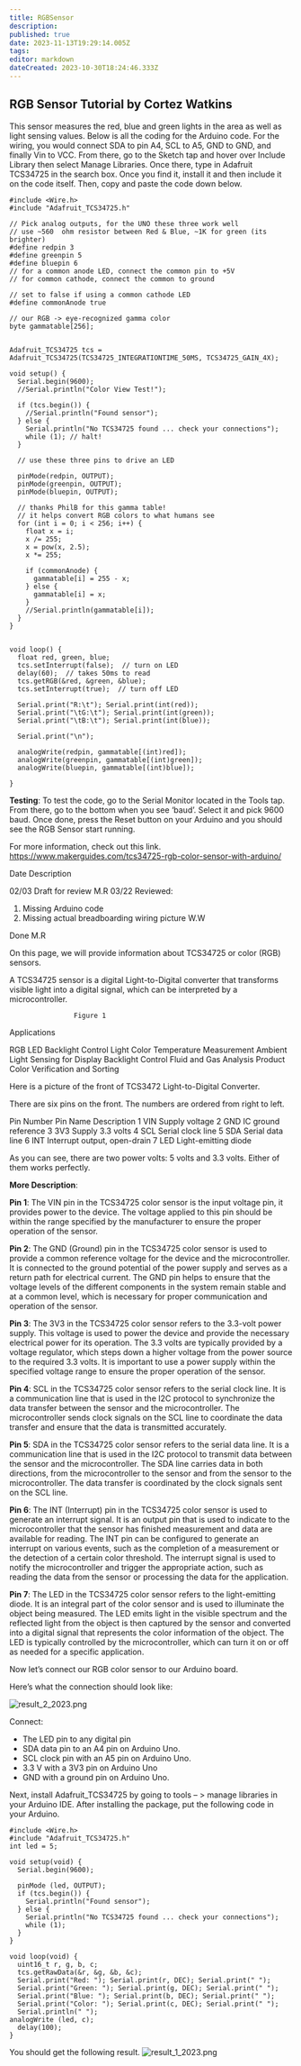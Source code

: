 ```yaml
---
title: RGBSensor
description: 
published: true
date: 2023-11-13T19:29:14.005Z
tags: 
editor: markdown
dateCreated: 2023-10-30T18:24:46.333Z
---
```


## RGB Sensor Tutorial by Cortez Watkins
 
This sensor measures the red, blue and green lights in the area as well as light sensing values. Below is all the coding for the Arduino code. 
For the wiring, you would connect SDA to pin A4, SCL to A5, GND to GND, and finally Vin to VCC. From there, go to the Sketch tap and hover over Include Library then select Manage Libraries. Once there, type in Adafruit TCS34725 in the search box. Once you find it, install it and then include it on the code itself. Then, copy and paste the code down below. 
```
#include <Wire.h>
#include "Adafruit_TCS34725.h"
 
// Pick analog outputs, for the UNO these three work well
// use ~560  ohm resistor between Red & Blue, ~1K for green (its brighter)
#define redpin 3
#define greenpin 5
#define bluepin 6
// for a common anode LED, connect the common pin to +5V
// for common cathode, connect the common to ground
 
// set to false if using a common cathode LED
#define commonAnode true
 
// our RGB -> eye-recognized gamma color
byte gammatable[256];
 
 
Adafruit_TCS34725 tcs = Adafruit_TCS34725(TCS34725_INTEGRATIONTIME_50MS, TCS34725_GAIN_4X);
 
void setup() {
  Serial.begin(9600);
  //Serial.println("Color View Test!");
 
  if (tcs.begin()) {
    //Serial.println("Found sensor");
  } else {
    Serial.println("No TCS34725 found ... check your connections");
    while (1); // halt!
  }
 
  // use these three pins to drive an LED
 
  pinMode(redpin, OUTPUT);
  pinMode(greenpin, OUTPUT);
  pinMode(bluepin, OUTPUT);
 
  // thanks PhilB for this gamma table!
  // it helps convert RGB colors to what humans see
  for (int i = 0; i < 256; i++) {
    float x = i;
    x /= 255;
    x = pow(x, 2.5);
    x *= 255;
 
    if (commonAnode) {
      gammatable[i] = 255 - x;
    } else {
      gammatable[i] = x;
    }
    //Serial.println(gammatable[i]);
  }
}
 
 
void loop() {
  float red, green, blue;
  tcs.setInterrupt(false);  // turn on LED
  delay(60);  // takes 50ms to read
  tcs.getRGB(&red, &green, &blue);
  tcs.setInterrupt(true);  // turn off LED
 
  Serial.print("R:\t"); Serial.print(int(red));
  Serial.print("\tG:\t"); Serial.print(int(green));
  Serial.print("\tB:\t"); Serial.print(int(blue));
 
  Serial.print("\n");
 
  analogWrite(redpin, gammatable[(int)red]);
  analogWrite(greenpin, gammatable[(int)green]);
  analogWrite(bluepin, gammatable[(int)blue]);
 
}
```
**Testing**: To test the code, go to the Serial Monitor located in the Tools tap. From there, go to the bottom when you see ‘baud’. Select it and pick 9600 baud. Once done, press the Reset button on your Arduino and you should see the RGB Sensor start running. 

For more information, check out this link. 
https://www.makerguides.com/tcs34725-rgb-color-sensor-with-arduino/

Date
Description


02/03
Draft for review
M.R
03/22
Reviewed:
1. Missing Arduino code
2. Missing actual breadboarding wiring picture
W.W

Done M.R








On this page, we will provide information about TCS34725 or color (RGB) sensors. 


A TCS34725 sensor is a digital Light-to-Digital converter that transforms visible light into a digital signal, which can be interpreted by a microcontroller. 

					Figure 1

Applications

RGB LED Backlight Control 
 Light Color Temperature Measurement
 Ambient Light Sensing for Display Backlight Control 
 Fluid and Gas Analysis
 Product Color Verification and Sorting













Here is a picture of the front of TCS3472 Light-to-Digital Converter. 



There are six pins on the front. The numbers are ordered from right to left. 


Pin Number
Pin Name
Description 
1
VIN
Supply voltage
2
GND
IC ground reference
3
3V3
Supply 3.3 volts
4
SCL
Serial clock line
5
SDA
Serial data line
6
INT
Interrupt output, open-drain
7
LED
Light-emitting diode




As you can see, there are two power volts: 5 volts and 3.3 volts. Either of them works perfectly. 

**More Description**: 

**Pin 1**: The VIN pin in the TCS34725 color sensor is the input voltage pin, it provides power to the device. The voltage applied to this pin should be within the range specified by the manufacturer to ensure the proper operation of the sensor.

**Pin 2**: The GND (Ground) pin in the TCS34725 color sensor is used to provide a common reference voltage for the device and the microcontroller. It is connected to the ground potential of the power supply and serves as a return path for electrical current. The GND pin helps to ensure that the voltage levels of the different components in the system remain stable and at a common level, which is necessary for proper communication and operation of the sensor.

**Pin 3**: The 3V3 in the TCS34725 color sensor refers to the 3.3-volt power supply. This voltage is used to power the device and provide the necessary electrical power for its operation. The 3.3 volts are typically provided by a voltage regulator, which steps down a higher voltage from the power source to the required 3.3 volts. It is important to use a power supply within the specified voltage range to ensure the proper operation of the sensor.

**Pin 4**: SCL in the TCS34725 color sensor refers to the serial clock line. It is a communication line that is used in the I2C protocol to synchronize the data transfer between the sensor and the microcontroller. The microcontroller sends clock signals on the SCL line to coordinate the data transfer and ensure that the data is transmitted accurately.

**Pin 5**: SDA in the TCS34725 color sensor refers to the serial data line. It is a communication line that is used in the I2C protocol to transmit data between the sensor and the microcontroller. The SDA line carries data in both directions, from the microcontroller to the sensor and from the sensor to the microcontroller. The data transfer is coordinated by the clock signals sent on the SCL line.

**Pin 6**: The INT (Interrupt) pin in the TCS34725 color sensor is used to generate an interrupt signal. It is an output pin that is used to indicate to the microcontroller that the sensor has finished measurement and data are available for reading. The INT pin can be configured to generate an interrupt on various events, such as the completion of a measurement or the detection of a certain color threshold. The interrupt signal is used to notify the microcontroller and trigger the appropriate action, such as reading the data from the sensor or processing the data for the application.

**Pin 7**: The LED in the TCS34725 color sensor refers to the light-emitting diode. It is an integral part of the color sensor and is used to illuminate the object being measured. The LED emits light in the visible spectrum and the reflected light from the object is then captured by the sensor and converted into a digital signal that represents the color information of the object. The LED is typically controlled by the microcontroller, which can turn it on or off as needed for a specific application.


Now let’s connect our RGB color sensor to our Arduino board.

Here’s what the connection should look like:

![result_2_2023.png](/result_2_2023.png) 

Connect: 
- The LED pin to any digital pin
- SDA data pin to an A4 pin on Arduino Uno.
- SCL clock pin with an A5 pin on Arduino Uno.
- 3.3 V with a 3V3 pin on Arduino Uno
- GND with a ground pin on Arduino Uno.

Next, install Adafruit_TCS34725 by going to tools – > manage libraries in your Arduino IDE. After installing the package, put the following code in your Arduino.
```
#include <Wire.h>
#include "Adafruit_TCS34725.h"
int led = 5;

void setup(void) {
  Serial.begin(9600);

  pinMode (led, OUTPUT); 
  if (tcs.begin()) {
    Serial.println("Found sensor");
  } else {
    Serial.println("No TCS34725 found ... check your connections");
    while (1);
  }
}

void loop(void) {
  uint16_t r, g, b, c;
  tcs.getRawData(&r, &g, &b, &c);
  Serial.print("Red: "); Serial.print(r, DEC); Serial.print(" ");
  Serial.print("Green: "); Serial.print(g, DEC); Serial.print(" ");
  Serial.print("Blue: "); Serial.print(b, DEC); Serial.print(" ");
  Serial.print("Color: "); Serial.print(c, DEC); Serial.print(" ");
  Serial.println(" ");
analogWrite (led, c); 
  delay(100);
}
```

You should get the following result. 
![result_1_2023.png](/result_1_2023.png)